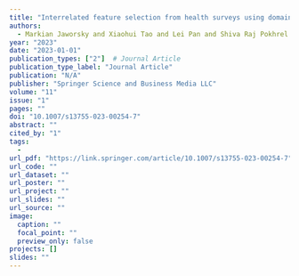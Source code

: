 ```yaml
---
title: "Interrelated feature selection from health surveys using domain knowledge graph"
authors:
  - Markian Jaworsky and Xiaohui Tao and Lei Pan and Shiva Raj Pokhrel and Jianming Yong and Ji Zhang
year: "2023"
date: "2023-01-01"
publication_types: ["2"]  # Journal Article
publication_type_label: "Journal Article"
publication: "N/A"
publisher: "Springer Science and Business Media LLC"
volume: "11"
issue: "1"
pages: ""
doi: "10.1007/s13755-023-00254-7"
abstract: ""
cited_by: "1"
tags:
  - 
url_pdf: "https://link.springer.com/article/10.1007/s13755-023-00254-7"
url_code: ""
url_dataset: ""
url_poster: ""
url_project: ""
url_slides: ""
url_source: ""
image:
  caption: ""
  focal_point: ""
  preview_only: false
projects: []
slides: ""
---
```

